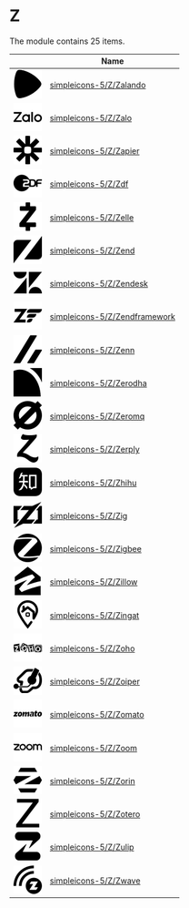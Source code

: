 # Z

The module contains 25 items.



| |Name|
|:---:|---|
| ![illustration of simpleicons-5/Z/Zalando](../../simpleicons-5/Z/Zalando.png) | [simpleicons-5/Z/Zalando](../../simpleicons-5/Z/Zalando.md) |
| ![illustration of simpleicons-5/Z/Zalo](../../simpleicons-5/Z/Zalo.png) | [simpleicons-5/Z/Zalo](../../simpleicons-5/Z/Zalo.md) |
| ![illustration of simpleicons-5/Z/Zapier](../../simpleicons-5/Z/Zapier.png) | [simpleicons-5/Z/Zapier](../../simpleicons-5/Z/Zapier.md) |
| ![illustration of simpleicons-5/Z/Zdf](../../simpleicons-5/Z/Zdf.png) | [simpleicons-5/Z/Zdf](../../simpleicons-5/Z/Zdf.md) |
| ![illustration of simpleicons-5/Z/Zelle](../../simpleicons-5/Z/Zelle.png) | [simpleicons-5/Z/Zelle](../../simpleicons-5/Z/Zelle.md) |
| ![illustration of simpleicons-5/Z/Zend](../../simpleicons-5/Z/Zend.png) | [simpleicons-5/Z/Zend](../../simpleicons-5/Z/Zend.md) |
| ![illustration of simpleicons-5/Z/Zendesk](../../simpleicons-5/Z/Zendesk.png) | [simpleicons-5/Z/Zendesk](../../simpleicons-5/Z/Zendesk.md) |
| ![illustration of simpleicons-5/Z/Zendframework](../../simpleicons-5/Z/Zendframework.png) | [simpleicons-5/Z/Zendframework](../../simpleicons-5/Z/Zendframework.md) |
| ![illustration of simpleicons-5/Z/Zenn](../../simpleicons-5/Z/Zenn.png) | [simpleicons-5/Z/Zenn](../../simpleicons-5/Z/Zenn.md) |
| ![illustration of simpleicons-5/Z/Zerodha](../../simpleicons-5/Z/Zerodha.png) | [simpleicons-5/Z/Zerodha](../../simpleicons-5/Z/Zerodha.md) |
| ![illustration of simpleicons-5/Z/Zeromq](../../simpleicons-5/Z/Zeromq.png) | [simpleicons-5/Z/Zeromq](../../simpleicons-5/Z/Zeromq.md) |
| ![illustration of simpleicons-5/Z/Zerply](../../simpleicons-5/Z/Zerply.png) | [simpleicons-5/Z/Zerply](../../simpleicons-5/Z/Zerply.md) |
| ![illustration of simpleicons-5/Z/Zhihu](../../simpleicons-5/Z/Zhihu.png) | [simpleicons-5/Z/Zhihu](../../simpleicons-5/Z/Zhihu.md) |
| ![illustration of simpleicons-5/Z/Zig](../../simpleicons-5/Z/Zig.png) | [simpleicons-5/Z/Zig](../../simpleicons-5/Z/Zig.md) |
| ![illustration of simpleicons-5/Z/Zigbee](../../simpleicons-5/Z/Zigbee.png) | [simpleicons-5/Z/Zigbee](../../simpleicons-5/Z/Zigbee.md) |
| ![illustration of simpleicons-5/Z/Zillow](../../simpleicons-5/Z/Zillow.png) | [simpleicons-5/Z/Zillow](../../simpleicons-5/Z/Zillow.md) |
| ![illustration of simpleicons-5/Z/Zingat](../../simpleicons-5/Z/Zingat.png) | [simpleicons-5/Z/Zingat](../../simpleicons-5/Z/Zingat.md) |
| ![illustration of simpleicons-5/Z/Zoho](../../simpleicons-5/Z/Zoho.png) | [simpleicons-5/Z/Zoho](../../simpleicons-5/Z/Zoho.md) |
| ![illustration of simpleicons-5/Z/Zoiper](../../simpleicons-5/Z/Zoiper.png) | [simpleicons-5/Z/Zoiper](../../simpleicons-5/Z/Zoiper.md) |
| ![illustration of simpleicons-5/Z/Zomato](../../simpleicons-5/Z/Zomato.png) | [simpleicons-5/Z/Zomato](../../simpleicons-5/Z/Zomato.md) |
| ![illustration of simpleicons-5/Z/Zoom](../../simpleicons-5/Z/Zoom.png) | [simpleicons-5/Z/Zoom](../../simpleicons-5/Z/Zoom.md) |
| ![illustration of simpleicons-5/Z/Zorin](../../simpleicons-5/Z/Zorin.png) | [simpleicons-5/Z/Zorin](../../simpleicons-5/Z/Zorin.md) |
| ![illustration of simpleicons-5/Z/Zotero](../../simpleicons-5/Z/Zotero.png) | [simpleicons-5/Z/Zotero](../../simpleicons-5/Z/Zotero.md) |
| ![illustration of simpleicons-5/Z/Zulip](../../simpleicons-5/Z/Zulip.png) | [simpleicons-5/Z/Zulip](../../simpleicons-5/Z/Zulip.md) |
| ![illustration of simpleicons-5/Z/Zwave](../../simpleicons-5/Z/Zwave.png) | [simpleicons-5/Z/Zwave](../../simpleicons-5/Z/Zwave.md) |



